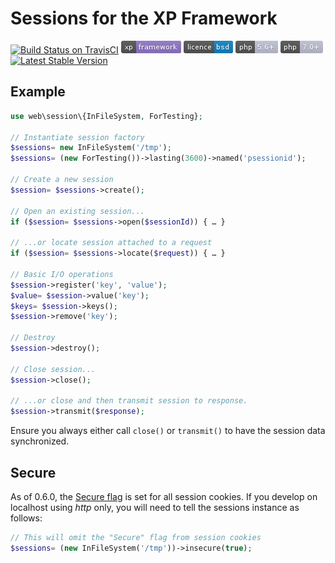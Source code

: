 Sessions for the XP Framework
========================================================================

[![Build Status on TravisCI](https://secure.travis-ci.org/xp-forge/sessions.png)](http://travis-ci.org/xp-forge/sessions)
[![XP Framework Module](https://raw.githubusercontent.com/xp-framework/web/master/static/xp-framework-badge.png)](https://github.com/xp-framework/core)
[![BSD Licence](https://raw.githubusercontent.com/xp-framework/web/master/static/licence-bsd.png)](https://github.com/xp-framework/core/blob/master/LICENCE.md)
[![Required PHP 5.6+](https://raw.githubusercontent.com/xp-framework/web/master/static/php-5_6plus.png)](http://php.net/)
[![Supports PHP 7.0+](https://raw.githubusercontent.com/xp-framework/web/master/static/php-7_0plus.png)](http://php.net/)
[![Latest Stable Version](https://poser.pugx.org/xp-forge/sessions/version.png)](https://packagist.org/packages/xp-forge/sessions)

Example
-------

```php
use web\session\{InFileSystem, ForTesting};

// Instantiate session factory
$sessions= new InFileSystem('/tmp');
$sessions= (new ForTesting())->lasting(3600)->named('psessionid');

// Create a new session
$session= $sessions->create();

// Open an existing session...
if ($session= $sessions->open($sessionId)) { … }

// ...or locate session attached to a request
if ($session= $sessions->locate($request)) { … }

// Basic I/O operations
$session->register('key', 'value');
$value= $session->value('key');
$keys= $session->keys();
$session->remove('key');

// Destroy
$session->destroy();

// Close session...
$session->close();

// ...or close and then transmit session to response.
$session->transmit($response);
```

Ensure you always either call `close()` or `transmit()` to have the session data synchronized.

Secure
------

As of 0.6.0, the [Secure flag](https://www.owasp.org/index.php/SecureFlag) is set for all session cookies. If you develop on localhost using *http* only, you will need to tell the sessions instance as follows:

```php
// This will omit the "Secure" flag from session cookies
$sessions= (new InFileSystem('/tmp'))->insecure(true);
```
